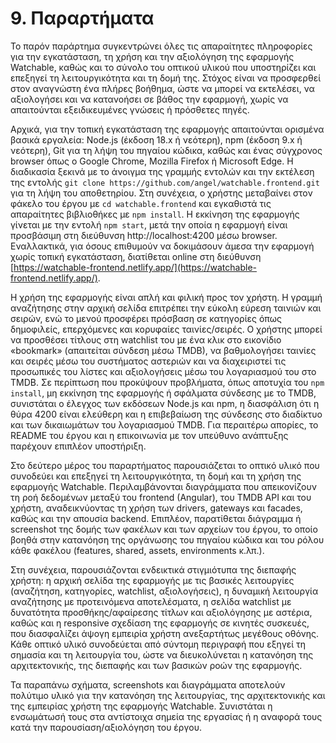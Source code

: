 # 9. Παραρτήματα

Το παρόν παράρτημα συγκεντρώνει όλες τις απαραίτητες πληροφορίες για την εγκατάσταση, τη χρήση και την αξιολόγηση της εφαρμογής Watchable, καθώς και το σύνολο του οπτικού υλικού που υποστηρίζει και επεξηγεί τη λειτουργικότητα και τη δομή της. Στόχος είναι να προσφερθεί στον αναγνώστη ένα πλήρες βοήθημα, ώστε να μπορεί να εκτελέσει, να αξιολογήσει και να κατανοήσει σε βάθος την εφαρμογή, χωρίς να απαιτούνται εξειδικευμένες γνώσεις ή πρόσθετες πηγές.

Αρχικά, για την τοπική εγκατάσταση της εφαρμογής απαιτούνται ορισμένα βασικά εργαλεία: Node.js (έκδοση 18.x ή νεότερη), npm (έκδοση 9.x ή νεότερη), Git για τη λήψη του πηγαίου κώδικα, καθώς και ένας σύγχρονος browser όπως ο Google Chrome, Mozilla Firefox ή Microsoft Edge. Η διαδικασία ξεκινά με το άνοιγμα της γραμμής εντολών και την εκτέλεση της εντολής `git clone https://github.com/angel/watchable.frontend.git` για τη λήψη του αποθετηρίου. Στη συνέχεια, ο χρήστης μεταβαίνει στον φάκελο του έργου με `cd watchable.frontend` και εγκαθιστά τις απαραίτητες βιβλιοθήκες με `npm install`. Η εκκίνηση της εφαρμογής γίνεται με την εντολή `npm start`, μετά την οποία η εφαρμογή είναι προσβάσιμη στη διεύθυνση http://localhost:4200 μέσω browser. Εναλλακτικά, για όσους επιθυμούν να δοκιμάσουν άμεσα την εφαρμογή χωρίς τοπική εγκατάσταση, διατίθεται online στη διεύθυνση [https://watchable-frontend.netlify.app/](https://watchable-frontend.netlify.app/).

Η χρήση της εφαρμογής είναι απλή και φιλική προς τον χρήστη. Η γραμμή αναζήτησης στην αρχική σελίδα επιτρέπει την εύκολη εύρεση ταινιών και σειρών, ενώ το μενού προσφέρει πρόσβαση σε κατηγορίες όπως δημοφιλείς, επερχόμενες και κορυφαίες ταινίες/σειρές. Ο χρήστης μπορεί να προσθέσει τίτλους στη watchlist του με ένα κλικ στο εικονίδιο «bookmark» (απαιτείται σύνδεση μέσω TMDB), να βαθμολογήσει ταινίες και σειρές μέσω του συστήματος αστεριών και να διαχειριστεί τις προσωπικές του λίστες και αξιολογήσεις μέσω του λογαριασμού του στο TMDB. Σε περίπτωση που προκύψουν προβλήματα, όπως αποτυχία του `npm install`, μη εκκίνηση της εφαρμογής ή σφάλματα σύνδεσης με το TMDB, συνιστάται ο έλεγχος των εκδόσεων Node.js και npm, η διασφάλιση ότι η θύρα 4200 είναι ελεύθερη και η επιβεβαίωση της σύνδεσης στο διαδίκτυο και των δικαιωμάτων του λογαριασμού TMDB. Για περαιτέρω απορίες, το README του έργου και η επικοινωνία με τον υπεύθυνο ανάπτυξης παρέχουν επιπλέον υποστήριξη.

Στο δεύτερο μέρος του παραρτήματος παρουσιάζεται το οπτικό υλικό που συνοδεύει και επεξηγεί τη λειτουργικότητα, τη δομή και τη χρήση της εφαρμογής Watchable. Περιλαμβάνονται διαγράμματα που απεικονίζουν τη ροή δεδομένων μεταξύ του frontend (Angular), του TMDB API και του χρήστη, αναδεικνύοντας τη χρήση των drivers, gateways και facades, καθώς και την απουσία backend. Επιπλέον, παρατίθεται διάγραμμα ή screenshot της δομής των φακέλων και των αρχείων του έργου, το οποίο βοηθά στην κατανόηση της οργάνωσης του πηγαίου κώδικα και του ρόλου κάθε φακέλου (features, shared, assets, environments κ.λπ.).

Στη συνέχεια, παρουσιάζονται ενδεικτικά στιγμιότυπα της διεπαφής χρήστη: η αρχική σελίδα της εφαρμογής με τις βασικές λειτουργίες (αναζήτηση, κατηγορίες, watchlist, αξιολογήσεις), η δυναμική λειτουργία αναζήτησης με προτεινόμενα αποτελέσματα, η σελίδα watchlist με δυνατότητα προσθήκης/αφαίρεσης τίτλων και αξιολόγησης με αστέρια, καθώς και η responsive σχεδίαση της εφαρμογής σε κινητές συσκευές, που διασφαλίζει άψογη εμπειρία χρήστη ανεξαρτήτως μεγέθους οθόνης. Κάθε οπτικό υλικό συνοδεύεται από σύντομη περιγραφή που εξηγεί τη σημασία και τη λειτουργία του, ώστε να διευκολύνεται η κατανόηση της αρχιτεκτονικής, της διεπαφής και των βασικών ροών της εφαρμογής.

Τα παραπάνω σχήματα, screenshots και διαγράμματα αποτελούν πολύτιμο υλικό για την κατανόηση της λειτουργίας, της αρχιτεκτονικής και της εμπειρίας χρήστη της εφαρμογής Watchable. Συνιστάται η ενσωμάτωσή τους στα αντίστοιχα σημεία της εργασίας ή η αναφορά τους κατά την παρουσίαση/αξιολόγηση του έργου.

